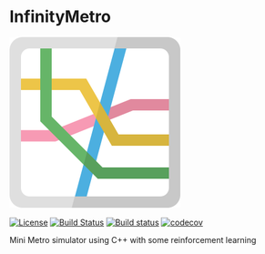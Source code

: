 # InfinityMetro

<img src="https://raw.githubusercontent.com/buttercrab/InfinityMetro/master/images/InfinityMetroLogo.svg" width="300"></img>

[![License](https://img.shields.io/github/license/utilForever/InfinityMetro?style=flat-square)](./LICENSE)
[![Build Status](https://img.shields.io/github/workflow/status/utilForever/InfinityMetro/coverage?style=flat-square)](https://github.com/utilForever/InfinityMetro/actions?query=workflow%3Acoverage)
[![Build status](https://img.shields.io/appveyor/build/utilForever/InfinityMetro?style=flat-square)](https://ci.appveyor.com/project/utilForever/InfinityMetro/branch/master)
[![codecov](https://img.shields.io/codecov/c/github/utilForever/InfinityMetro?style=flat-square)](https://codecov.io/gh/utilForever/InfinityMetro)

Mini Metro simulator using C++ with some reinforcement learning
